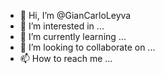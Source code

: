 - 👋 Hi, I’m @GianCarloLeyva
- 👀 I’m interested in ...
- 🌱 I’m currently learning ...
- 💞️ I’m looking to collaborate on ...
- 📫 How to reach me ...

<!---
GianCarloLeyva/GianCarloLeyva is a ✨ special ✨ repository because its `README.md` (this file) appears on your GitHub profile.
You can click the Preview link to take a look at your changes.
--->
